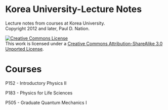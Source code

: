 Korea University-Lecture Notes
================================

Lecture notes from courses at Korea University.  
Copyright 2012 and later, Paul D. Nation.

<a rel="license" href="http://creativecommons.org/licenses/by-sa/3.0/deed.en_US"><img alt="Creative Commons License" style="border-width:0" src="http://i.creativecommons.org/l/by-sa/3.0/80x15.png" /></a><br />This work is licensed under a <a rel="license" href="http://creativecommons.org/licenses/by-sa/3.0/deed.en_US">Creative Commons Attribution-ShareAlike 3.0 Unported License</a>.

Courses
=======

P152 - Introductory Physics II

P183 - Physics for Life Sciences

P505 - Graduate Quantum Mechanics I
